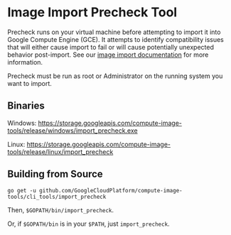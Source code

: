 # Image Import Precheck Tool
Precheck runs on your virtual machine before attempting to import it into
Google Compute Engine (GCE). It attempts to identify compatibility issues that
will either cause import to fail or will cause potentially unexpected behavior
post-import. See our [image import documentation](https://googlecloudplatform.github.io/compute-image-tools/image-import.html)
for more information.

Precheck must be run as root or Administrator on the running system you want to import.

## Binaries
Windows: https://storage.googleapis.com/compute-image-tools/release/windows/import_precheck.exe

Linux: https://storage.googleapis.com/compute-image-tools/release/linux/import_precheck

## Building from Source
`go get -u github.com/GoogleCloudPlatform/compute-image-tools/cli_tools/import_precheck`

Then, `$GOPATH/bin/import_precheck`.

Or, if `$GOPATH/bin` is in your `$PATH`, just `import_precheck`.
